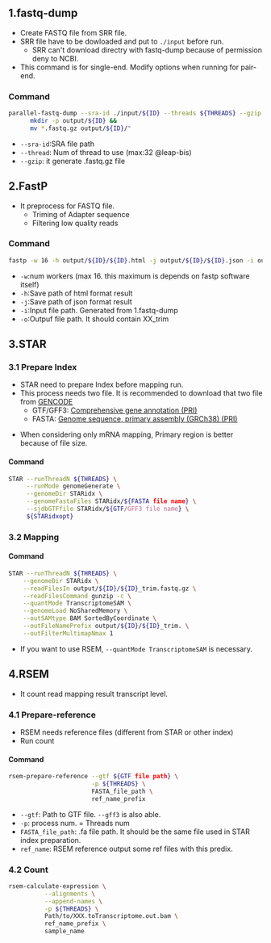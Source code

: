 ## 1.fastq-dump
- Create FASTQ file from SRR file.
- SRR file have to be dowloaded and put to `./input` before run.
	- SRR can't download directry with fastq-dump because of permission deny to NCBI.
- This command is for single-end. Modify options when running for pair-end.
### Command
```sh
parallel-fastq-dump --sra-id ./input/${ID} --threads ${THREADS} --gzip &&
      mkdir -p output/${ID} &&
      mv *.fastq.gz output/${ID}/"
```
- `--sra-id`:SRA file path
- `--thread`: Num of thread to use (max:32 @leap-bis)
- `--gzip`: it generate .fastq.gz file

## 2.FastP
- It preprocess for FASTQ file.
    - Triming of Adapter sequence
    - Filtering low quality reads
### Command
```sh
fastp -w 16 -h output/${ID}/${ID}.html -j output/${ID}/${ID}.json -i output/${ID}/${ID}.fastq.gz  -o output/${ID}/${ID}_trim.fastq.gz 
```
- `-w`:num workers (max 16. this maximum is depends on fastp software itself)
- `-h`:Save path of html format result
- `-j`:Save path of json format result
- `-i`:Input file path. Generated from 1.fastq-dump
- `-o`:Outpuf file path. It should contain XX_trim

## 3.STAR
### 3.1 Prepare Index
- STAR need to prepare Index before mapping run.
- This process needs two file. It is recommended to download that two file from [GENCODE](https://www.gencodegenes.org/human/)
	- GTF/GFF3: [Comprehensive gene annotation (PRI)](https://ftp.ebi.ac.uk/pub/databases/gencode/Gencode_human/release_43/gencode.v43.primary_assembly.annotation.gtf.gz)
	- FASTA: [Genome sequence, primary assembly (GRCh38) (PRI)](https://ftp.ebi.ac.uk/pub/databases/gencode/Gencode_human/release_43/GRCh38.primary_assembly.genome.fa.gz)
* When considering only mRNA mapping, Primary region is better because of file size.
#### Command
```sh
STAR --runThreadN ${THREADS} \
 	 --runMode genomeGenerate \
	 --genomeDir STARidx \
	 --genomeFastaFiles STARidx/${FASTA file name} \
	 --sjdbGTFfile STARidx/${GTF/GFF3 file name} \
	 ${STARidxopt}
```

### 3.2 Mapping
#### Command
```sh
STAR --runThreadN ${THREADS} \
	--genomeDir STARidx \
	--readFilesIn output/${ID}/${ID}_trim.fastq.gz \
	--readFilesCommand gunzip -c \
	--quantMode TranscriptomeSAM \
	--genomeLoad NoSharedMemory \
	--outSAMtype BAM SortedByCoordinate \
	--outFileNamePrefix output/${ID}/${ID}_trim. \
	--outFilterMultimapNmax 1
```
- If you want to use RSEM, `--quantMode TranscriptomeSAM` is necessary.

## 4.RSEM
- It count read mapping result transcript level.
### 4.1 Prepare-reference
- RSEM needs reference files (different from STAR or other index)
- Run count 
#### Command
```sh
rsem-prepare-reference --gtf ${GTF file path} \
					   -p ${THREADS} \
					   FASTA_file_path \
					   ref_name_prefix
```
- `--gtf`: Path to GTF file. `--gff3` is also able.
- `-p`: process num. = Threads num 
- `FASTA_file_path`: .fa file path. It should be the same file used in STAR index preparation.
- `ref_name`: RSEM reference output some ref files with this predix. 

### 4.2 Count
```sh
rsem-calculate-expression \
          --alignments \
          --append-names \
          -p ${THREADS} \
          Path/to/XXX.toTranscriptome.out.bam \
          ref_name_prefix \
          sample_name
```
